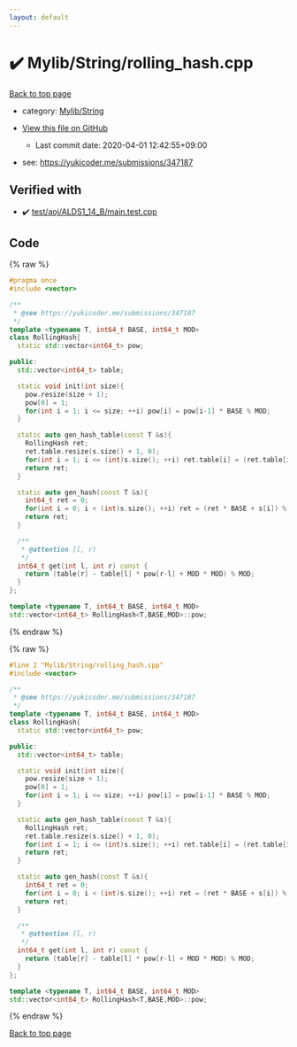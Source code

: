 ```yaml
---
layout: default
---
```


<!-- mathjax config similar to math.stackexchange -->
<script type="text/javascript" async
  src="https://cdnjs.cloudflare.com/ajax/libs/mathjax/2.7.5/MathJax.js?config=TeX-MML-AM_CHTML">
</script>
<script type="text/x-mathjax-config">
  MathJax.Hub.Config({
    TeX: { equationNumbers: { autoNumber: "AMS" }},
    tex2jax: {
      inlineMath: [ ['$','$'] ],
      processEscapes: true
    },
    "HTML-CSS": { matchFontHeight: false },
    displayAlign: "left",
    displayIndent: "2em"
  });
</script>

<script type="text/javascript" src="https://cdnjs.cloudflare.com/ajax/libs/jquery/3.4.1/jquery.min.js"></script>
<script src="https://cdn.jsdelivr.net/npm/jquery-balloon-js@1.1.2/jquery.balloon.min.js" integrity="sha256-ZEYs9VrgAeNuPvs15E39OsyOJaIkXEEt10fzxJ20+2I=" crossorigin="anonymous"></script>
<script type="text/javascript" src="../../../assets/js/copy-button.js"></script>
<link rel="stylesheet" href="../../../assets/css/copy-button.css" />


# :heavy_check_mark: Mylib/String/rolling_hash.cpp

<a href="../../../index.html">Back to top page</a>

* category: <a href="../../../index.html#d75653ebf9facf6e669959c8c0d9cbcf">Mylib/String</a>
* <a href="{{ site.github.repository_url }}/blob/master/Mylib/String/rolling_hash.cpp">View this file on GitHub</a>
    - Last commit date: 2020-04-01 12:42:55+09:00


* see: <a href="https://yukicoder.me/submissions/347187">https://yukicoder.me/submissions/347187</a>


## Verified with

* :heavy_check_mark: <a href="../../../verify/test/aoj/ALDS1_14_B/main.test.cpp.html">test/aoj/ALDS1_14_B/main.test.cpp</a>


## Code

<a id="unbundled"></a>
{% raw %}
```cpp
#pragma once
#include <vector>

/**
 * @see https://yukicoder.me/submissions/347187
 */
template <typename T, int64_t BASE, int64_t MOD>
class RollingHash{
  static std::vector<int64_t> pow;

public:
  std::vector<int64_t> table;

  static void init(int size){
    pow.resize(size + 1);
    pow[0] = 1;
    for(int i = 1; i <= size; ++i) pow[i] = pow[i-1] * BASE % MOD;
  }

  static auto gen_hash_table(const T &s){
    RollingHash ret;
    ret.table.resize(s.size() + 1, 0);
    for(int i = 1; i <= (int)s.size(); ++i) ret.table[i] = (ret.table[i-1] * BASE + s[i-1]) % MOD;
    return ret;
  }

  static auto gen_hash(const T &s){
    int64_t ret = 0;
    for(int i = 0; i < (int)s.size(); ++i) ret = (ret * BASE + s[i]) % MOD;
    return ret;
  }

  /**
   * @attention [l, r)
   */
  int64_t get(int l, int r) const {
    return (table[r] - table[l] * pow[r-l] + MOD * MOD) % MOD;
  }
};

template <typename T, int64_t BASE, int64_t MOD>
std::vector<int64_t> RollingHash<T,BASE,MOD>::pow;

```
{% endraw %}

<a id="bundled"></a>
{% raw %}
```cpp
#line 2 "Mylib/String/rolling_hash.cpp"
#include <vector>

/**
 * @see https://yukicoder.me/submissions/347187
 */
template <typename T, int64_t BASE, int64_t MOD>
class RollingHash{
  static std::vector<int64_t> pow;

public:
  std::vector<int64_t> table;

  static void init(int size){
    pow.resize(size + 1);
    pow[0] = 1;
    for(int i = 1; i <= size; ++i) pow[i] = pow[i-1] * BASE % MOD;
  }

  static auto gen_hash_table(const T &s){
    RollingHash ret;
    ret.table.resize(s.size() + 1, 0);
    for(int i = 1; i <= (int)s.size(); ++i) ret.table[i] = (ret.table[i-1] * BASE + s[i-1]) % MOD;
    return ret;
  }

  static auto gen_hash(const T &s){
    int64_t ret = 0;
    for(int i = 0; i < (int)s.size(); ++i) ret = (ret * BASE + s[i]) % MOD;
    return ret;
  }

  /**
   * @attention [l, r)
   */
  int64_t get(int l, int r) const {
    return (table[r] - table[l] * pow[r-l] + MOD * MOD) % MOD;
  }
};

template <typename T, int64_t BASE, int64_t MOD>
std::vector<int64_t> RollingHash<T,BASE,MOD>::pow;

```
{% endraw %}

<a href="../../../index.html">Back to top page</a>

